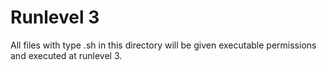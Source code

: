 # Runlevel 3
All files with type .sh in this directory will be given executable permissions and executed at runlevel 3.